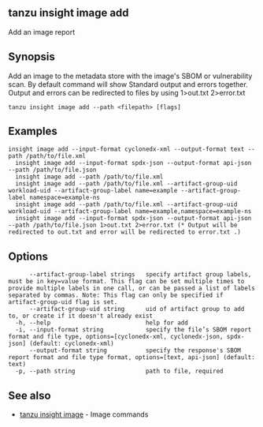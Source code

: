 ## tanzu insight image add

Add an image report

## <a id='synopsis'></a>Synopsis

Add an image to the metadata store with the image's SBOM or vulnerability scan. By default command will show Standard output and errors together. Output and errors can be redirected to files by using 1>out.txt 2>error.txt

```console
tanzu insight image add --path <filepath> [flags]
```

## <a id='examples'></a>Examples

```console
insight image add --input-format cyclonedx-xml --output-format text --path /path/to/file.xml
  insight image add --input-format spdx-json --output-format api-json --path /path/to/file.json
  insight image add --path /path/to/file.xml
  insight image add --path /path/to/file.xml --artifact-group-uid workload-uid --artifact-group-label name=example --artifact-group-label namespace=example-ns
  insight image add --path /path/to/file.xml --artifact-group-uid workload-uid --artifact-group-label name=example,namespace=example-ns
  insight image add --input-format spdx-json --output-format api-json --path /path/to/file.json 1>out.txt 2>error.txt (* Output will be redirected to out.txt and error will be redirected to error.txt .)
```

## <a id='options'></a>Options

```console
      --artifact-group-label strings   specify artifact group labels, must be in key=value format. This flag can be set multiple times to provide multiple labels in one call, or can be passed a list of labels separated by commas. Note: This flag can only be specified if artifact-group-uid flag is set.
      --artifact-group-uid string      uid of artifact group to add to, or create if it doesn't already exist
  -h, --help                           help for add
  -i, --input-format string            specify the file’s SBOM report format and file type, options=[cyclonedx-xml, cyclonedx-json, spdx-json] (default: cyclonedx-xml)
      --output-format string           specify the response's SBOM report format and file type format, options=[text, api-json] (default: text)
  -p, --path string                    path to file, required
```

## <a id='see-also'></a>See also

* [tanzu insight image](tanzu_insight_image.hbs.md)	 - Image commands

